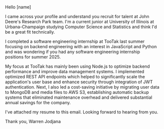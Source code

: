 Hello [name]

I came across your profile and understand you recruit for talent at John Deere's Research Park team. I'm a current junior at University of Illinois at Urbana-Champaign studying Computer Science and Statistics and think I'd be a great fit technically. 

I completed a software engineering internship at TooTak last summer focusing on backend engineering with an interest in JavaScript and Python and was wondering if you had any software engineering internship positions for summer 2025.

My focus at TooTak has mainly been using Node.js to optimize backend performance and improve data management systems. I implemented optimized REST API endpoints which helped to significantly scale the application's user base and enhance security through integration of JWT authentication. Next, I also led a cost-saving initiative by migrating user data to MongoDB and media files to AWS S3, establishing automatic backup systems that eliminated maintenance overhead and delivered substantial annual savings for the company.

I've attached my resume to this email. Looking forward to hearing from you.

Thank you, 
Warren Jodjana